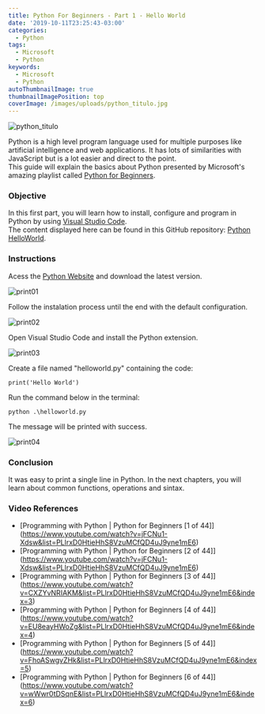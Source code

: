 ```yaml
---
title: Python For Beginners - Part 1 - Hello World
date: '2019-10-11T23:25:43-03:00'
categories:
  - Python
tags:
  - Microsoft
  - Python
keywords:
  - Microsoft
  - Python
autoThumbnailImage: true
thumbnailImagePosition: top
coverImage: /images/uploads/python_titulo.jpg
---
```

![python_titulo](/images/uploads/python_titulo.jpg)

Python is a high level program language used for multiple purposes like artificial intelligence and web applications. It has lots of similarities with JavaScript but is a lot easier and direct to the point.\
This guide will explain the basics about Python presented by Microsoft's amazing playlist called [Python for Beginners](https://www.youtube.com/watch?v=jFCNu1-Xdsw&list=PLlrxD0HtieHhS8VzuMCfQD4uJ9yne1mE6).

### Objective

In this first part, you will learn how to install, configure and program in Python by using [Visual Studio Code](https://code.visualstudio.com/).\
The content displayed here can be found in this GitHub repository: [Python HelloWorld](https://github.com/lucianopereira86/Python-HelloWorld).  

### Instructions

Acess the [Python Website](https://www.python.org/) and download the latest version.

![print01](/images/uploads/python-print01.jpg)

Follow the instalation process until the end with the default configuration.

![print02](/images/uploads/python-print02.jpg)

Open Visual Studio Code and install the Python extension.

![print03](/images/uploads/python-print03.jpg)

Create a file named "helloworld.py" containing the code:

```batch
print('Hello World')
```

Run the command below in the terminal:

```batch
python .\helloworld.py
```

The message will be printed with success.

![print04](/images/uploads/python-print04.jpg)

### Conclusion

It was easy to print a single line in Python. In the next chapters, you will learn about common functions, operations and sintax.

### Video References

* [Programming with Python | Python for Beginners \[1 of 44]](https://www.youtube.com/watch?v=jFCNu1-Xdsw&list=PLlrxD0HtieHhS8VzuMCfQD4uJ9yne1mE6) 
* [Programming with Python | Python for Beginners \[2 of 44]](https://www.youtube.com/watch?v=jFCNu1-Xdsw&list=PLlrxD0HtieHhS8VzuMCfQD4uJ9yne1mE6) 
* [Programming with Python | Python for Beginners \[3 of 44]](https://www.youtube.com/watch?v=CXZYvNRIAKM&list=PLlrxD0HtieHhS8VzuMCfQD4uJ9yne1mE6&index=3) 
* [Programming with Python | Python for Beginners \[4 of 44]](https://www.youtube.com/watch?v=EU8eayHWoZg&list=PLlrxD0HtieHhS8VzuMCfQD4uJ9yne1mE6&index=4) 
* [Programming with Python | Python for Beginners \[5 of 44]](https://www.youtube.com/watch?v=FhoASwgvZHk&list=PLlrxD0HtieHhS8VzuMCfQD4uJ9yne1mE6&index=5) 
* [Programming with Python | Python for Beginners \[6 of 44]](https://www.youtube.com/watch?v=wWwr0tDSqnE&list=PLlrxD0HtieHhS8VzuMCfQD4uJ9yne1mE6&index=6)
